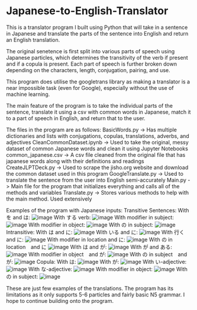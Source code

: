 # Japanese-to-English-Translator
This is a translator program I built using Python that will take in a sentence in Japanese and translate the parts of the sentence into English and return an English translation.

The original senetence is first split into various parts of speech using Japanese particles, which determines the transitivity of the verb if present and if a copula is present. Each part of speech is further broken down depending on the characters, length, conjugation, pairing, and use.

This program does utilise the googletrans library as making a translator is a near impossible task (even for Google), especially without the use of machine learning.

The main feature of the program is to take the individual parts of the sentence, translate it using a csv with common words in Japanese, match it to a part of speech in English, and return that to the user.

The files in the program are as follows:
  BasicWords.py -> Has multiple dictionaries and lists with conjugations, copulas, translations, adverbs, and adjectives
  CleanCommonDataset.ipynb -> Used to take the original, messy dataset of common Japanese words and clean it using Jupyter Notebooks
  common_japanese.csv -> A csv file cleaned from the original file that has japanese words along with their definitions and readings
  CreateJLPTDeck.py -> Used to scrape the jisho.org website and download the common dataset used in this program
  GoogleTranslate.py -> Used to translate the sentence from the user into English semi-accurately
  Main.py -> Main file for the program that initializes everything and calls all of the methods and variables
  Translate.py -> Stores various methods to help with the main method. Used extensively
  
 Examples of the program with Japanese inputs:
  Transitive Sentences:
    With を and は: 
    ![image](https://github.com/ashsProjects/Japanese-to-English-Translator/assets/101825086/d66b5b81-b86a-4b19-af81-0df85610bd74)
    With する verb: 
    ![image](https://github.com/ashsProjects/Japanese-to-English-Translator/assets/101825086/808cdbe5-424f-45eb-b899-b5ca7de9e22d)
    With modifier in subject: 
    ![image](https://github.com/ashsProjects/Japanese-to-English-Translator/assets/101825086/0d175f06-88e1-4a56-82f1-ffbd69e9683d)
    With modifier in object: 
    ![image](https://github.com/ashsProjects/Japanese-to-English-Translator/assets/101825086/3fbe730a-d284-4404-8f1d-fc725d5c142f)
    With の in subject: 
    ![image](https://github.com/ashsProjects/Japanese-to-English-Translator/assets/101825086/5daa4eb6-e384-45b9-b1db-3390177ec2ac)
  Intransitive:
    With は and に: 
    ![image](https://github.com/ashsProjects/Japanese-to-English-Translator/assets/101825086/b070aa6a-d67e-4bcd-b8c0-87ce409d6fd6)
    With いる and に: 
    ![image](https://github.com/ashsProjects/Japanese-to-English-Translator/assets/101825086/207ad27f-66bc-4aa5-8101-2f426eea7d8f)
    With 行く and に: 
    ![image](https://github.com/ashsProjects/Japanese-to-English-Translator/assets/101825086/cf6a3ac3-161b-4848-906d-3cd9fcae1ba9)
    With modifier in location and に: 
    ![image](https://github.com/ashsProjects/Japanese-to-English-Translator/assets/101825086/9f65c9ce-c43b-4d45-86a4-34b37b1e8e6a)
    With の in location　and に 
    ![image](https://github.com/ashsProjects/Japanese-to-English-Translator/assets/101825086/7a865682-f4b6-4eee-85b9-beff03b87502)
    With は and が: 
    ![image](https://github.com/ashsProjects/Japanese-to-English-Translator/assets/101825086/d19c6f29-45f4-479d-9095-9210fde83389)
    With が and ある: 
    ![image](https://github.com/ashsProjects/Japanese-to-English-Translator/assets/101825086/f445f3b6-3173-4257-97f1-23fb8542c198)
    With modifier in object　and が: 
    ![image](https://github.com/ashsProjects/Japanese-to-English-Translator/assets/101825086/68644d71-b652-41a7-bdf7-689a75cc97f2)
    With の in subject　and が: 
    ![image](https://github.com/ashsProjects/Japanese-to-English-Translator/assets/101825086/8ea30a5c-da70-42fa-8610-f294d085270b)
  Copula:
    With は: 
    ![image](https://github.com/ashsProjects/Japanese-to-English-Translator/assets/101825086/9e580390-8f5d-4821-a188-3c3c367b90e4)
    With が: 
    ![image](https://github.com/ashsProjects/Japanese-to-English-Translator/assets/101825086/174461ac-ca99-4e0a-a86a-45b35f876dac)
    With い-adjective: 
    ![image](https://github.com/ashsProjects/Japanese-to-English-Translator/assets/101825086/2a19409f-be9b-4dfe-8d7f-b43a34a2c6e9)
    With な-adjective: 
    ![image](https://github.com/ashsProjects/Japanese-to-English-Translator/assets/101825086/c2510d37-0d5c-4c3e-8eeb-c61ec0264589)
    With modifier in object: 
    ![image](https://github.com/ashsProjects/Japanese-to-English-Translator/assets/101825086/a203a088-2814-4b61-8fe9-3c6c2f707e63)
    With の in subject: 
    ![image](https://github.com/ashsProjects/Japanese-to-English-Translator/assets/101825086/68106cb4-585b-46c2-9056-83f57aeaf1a9)

These are just few examples of the translations. The program has its limitations as it only supports 5-6 particles and fairly basic N5 grammar. I hope to continue building onto the program.
